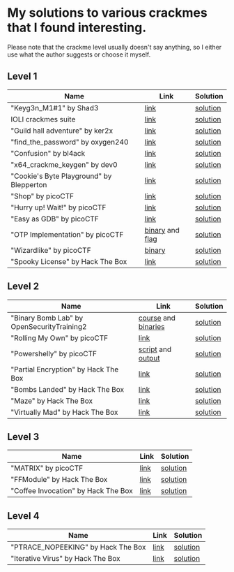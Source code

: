 # My solutions to various crackmes that I found interesting.

Please note that the crackme level usually doesn't say anything, so I either use what the author suggests or choose it myself.

## Level 1

|Name | Link | Solution|
|--|--|--| 
| "Keyg3n_M1#1" by Shad3 | [link](https://crackmes.one/crackme/5e66aea233c5d4439bb2dde8) | [solution](https://github.com/itwaseasy/crackmes-solutions/tree/master/crackmes.one/level1_Shad3_Keyg3n_M1_1) |
| IOLI crackmes suite | [link](https://github.com/radareorg/radare2-book/raw/master/src/crackmes/ioli/IOLI-crackme.tar.gz) | [solution](https://github.com/itwaseasy/crackmes-solutions/tree/master/IOLI_crackmes_suite) |
| "Guild hall adventure" by ker2x | [link](https://crackmes.one/user/ker2x) | [solution](https://github.com/itwaseasy/crackmes-solutions/tree/master/crackmes.one/level1_ker2x_guild_hall_adventure) |
| "find_the_password" by oxygen240 | [link](https://crackmes.one/crackme/5ab77f5c33c5d40ad448c678) | [solution](https://github.com/itwaseasy/crackmes-solutions/tree/master/crackmes.one/level1_oxygen240_find_the_password) |
| "Confusion" by bl4ack | [link](https://crackmes.one/crackme/61bbee6833c5d413767c9f20) | [solution](https://github.com/itwaseasy/crackmes-solutions/tree/master/crackmes.one/level1_bl4ack_Confusion) |
| "x64_crackme_keygen" by dev0 | [link](https://crackmes.one/crackme/61c8b23a33c5d413767ca0de) | [solution](https://github.com/itwaseasy/crackmes-solutions/tree/master/crackmes.one/level1_dev0_x64_crackme_keygen) |
| "Cookie's Byte Playground" by Blepperton | [link](https://crackmes.one/crackme/61d6402033c5d413767ca325) | [solution](https://github.com/itwaseasy/crackmes-solutions/tree/master/crackmes.one/level1_Blepperton_byte_playground) |
| "Shop" by picoCTF | [link](https://mercury.picoctf.net/static/db20ea321ce780e69e29fd4b60e60fe0/source) | [solution](https://github.com/itwaseasy/crackmes-solutions/tree/master/picoCTF/shop) |
| "Hurry up! Wait!" by picoCTF | [link](https://mercury.picoctf.net/static/7163c5d64bc60b4d079422da5c5e5053/svchost.exe) | [solution](https://github.com/itwaseasy/crackmes-solutions/tree/master/picoCTF/hurryUpWait) |
| "Easy as GDB" by picoCTF | [link](https://mercury.picoctf.net/static/02142a2292c67ace2fe4ef82280ac907/brute) | [solution](https://github.com/itwaseasy/crackmes-solutions/tree/master/picoCTF/easyAsGDB) |
| "OTP Implementation" by picoCTF | [binary](https://jupiter.challenges.picoctf.org/static/3cf0f72bb12b1fc6e96af00824beea49/otp) and [flag](https://jupiter.challenges.picoctf.org/static/3cf0f72bb12b1fc6e96af00824beea49/flag.txt) | [solution](https://github.com/itwaseasy/crackmes-solutions/tree/master/picoCTF/otpImplementation) |
| "Wizardlike" by picoCTF | [binary](https://artifacts.picoctf.net/c/207/game) | [solution](https://github.com/itwaseasy/crackmes-solutions/tree/master/picoCTF/wizardlike) |
| "Spooky License" by Hack The Box | [link](https://app.hackthebox.com/challenges/spooky-license) | [solution](https://github.com/itwaseasy/crackmes-solutions/tree/master/hackTheBox/spooky_license) |


## Level 2

|Name | Link | Solution|
|--|--|--| 
| "Binary Bomb Lab" by OpenSecurityTraining2 | [course](https://p.ost2.fyi/courses/course-v1:OpenSecurityTraining2+Arch1001_x86-64_Asm+2021_v1/about) and [binaries](https://gitlab.com/opensecuritytraining/arch1001_x86-64_asm_code_for_class/-/tree/master/binary_bomb_lab) | [solution](https://github.com/itwaseasy/crackmes-solutions/tree/master/ost2/arch1001_bomb_lab) |
| "Rolling My Own" by picoCTF | [link](https://mercury.picoctf.net/static/c4951a16150471875346d4a3cfddc703/remote) | [solution](https://github.com/itwaseasy/crackmes-solutions/tree/master/picoCTF/rollingMyOwn) |
| "Powershelly" by picoCTF | [script](https://mercury.picoctf.net/static/64180dd699923792daa2806cf90b1bcf/rev_PS.ps1) and [output](https://mercury.picoctf.net/static/64180dd699923792daa2806cf90b1bcf/output.txt) | [solution](https://github.com/itwaseasy/crackmes-solutions/tree/master/picoCTF/powershelly) |
| "Partial Encryption" by Hack The Box | [link](https://app.hackthebox.com/challenges/partial-encryption) | [solution](https://github.com/itwaseasy/crackmes-solutions/tree/master/hackTheBox/partial_encryption) |
| "Bombs Landed" by Hack The Box | [link](https://app.hackthebox.com/challenges/bombs-landed) | [solution](https://github.com/itwaseasy/crackmes-solutions/tree/master/hackTheBox/bombs_landed) |
| "Maze" by Hack The Box | [link](https://app.hackthebox.com/challenges/Maze) | [solution](https://github.com/itwaseasy/crackmes-solutions/tree/master/hackTheBox/maze) |
| "Virtually Mad" by Hack The Box | [link](https://app.hackthebox.com/challenges/Virtually%2520Mad) | [solution](https://github.com/itwaseasy/crackmes-solutions/tree/master/hackTheBox/virtually_mad) |


## Level 3

|Name | Link | Solution|
|--|--|--| 
| "MATRIX" by picoCTF | [link](https://artifacts.picoctf.net/picoMini+by+redpwn/Reverse+Engineering/matrix/matrix) | [solution](https://github.com/itwaseasy/crackmes-solutions/tree/master/picoCTF/matrix) |
| "FFModule" by Hack The Box | [link](https://app.hackthebox.com/challenges/FFModule) | [solution](https://github.com/itwaseasy/crackmes-solutions/tree/master/hackTheBox/ffmodule) |
| "Coffee Invocation" by Hack The Box | [link](https://app.hackthebox.com/challenges/Coffee%2520Invocation) | [solution](https://github.com/itwaseasy/crackmes-solutions/tree/master/hackTheBox/coffee_invocation) |

## Level 4

|Name | Link | Solution|
|--|--|--| 
| "PTRACE_NOPEEKING" by Hack The Box | [link](https://app.hackthebox.com/challenges/PTRACE_NOPEEKING) | [solution](https://github.com/itwaseasy/crackmes-solutions/tree/master/hackTheBox/ptrace_nopeeking) |
| "Iterative Virus" by Hack The Box | [link](https://app.hackthebox.com/challenges/Iterative%2520Virus) | [solution](https://github.com/itwaseasy/crackmes-solutions/tree/master/hackTheBox/iterative_virus) |
